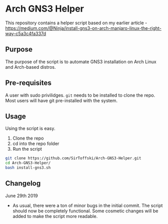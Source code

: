 # Arch GNS3 Helper

This repository contains a helper script based on my earlier article - https://medium.com/@Ninja/install-gns3-on-arch-manjaro-linux-the-right-way-c5a3c4fa337d

## Purpose
The purpose of the script is to automate GNS3 installation on Arch Linux and Arch-based distros.

## Pre-requisites

A user with sudo privilidges. `git` needs to be installed to clone the repo. Most users will have git pre-installed with the system.

## Usage

Using the script is easy.
1. Clone the repo
2. cd into the repo folder
3. Run the script

```bash
git clone https://github.com/SirToffski/Arch-GNS3-Helper.git
cd Arch-GNS3-Helper/
bash install-gns3.sh
```
## Changelog

June 29th 2019
* As usual, there were a ton of minor bugs in the initial commit. The script should now be completely functional. Some cosmetic changes will be added to make the script more readable.
